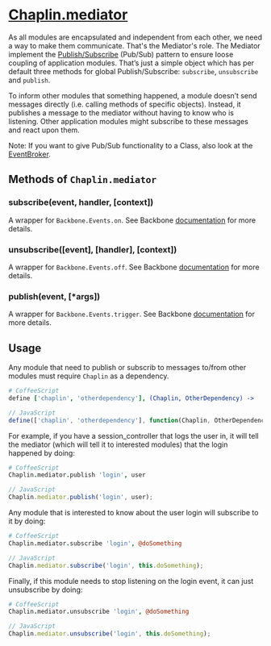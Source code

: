 # [Chaplin.mediator](../src/chaplin/mediator.coffee)
As all modules are encapsulated and independent from each other, we need a way to make them communicate. That's the Mediator's role. The Mediator implement the [Publish/Subscribe](http://en.wikipedia.org/wiki/Publish/subscribe) (Pub/Sub) pattern to ensure loose coupling of application modules. That’s just a simple object which has per default three methods for global Publish/Subscribe: `subscribe`, `unsubscribe` and `publish`.

To inform other modules that something happened, a module doesn’t send messages directly (i.e. calling methods of specific objects). Instead, it publishes a message to the mediator without having to know who is listening. Other application modules might subscribe to these messages and react upon them.

Note: If you want to give Pub/Sub functionality to a Class, also look at the [EventBroker](./chaplin.event_broker.md).


## Methods of `Chaplin.mediator`

### subscribe(event, handler, [context])

A wrapper for `Backbone.Events.on`. See Backbone [documentation](http://backbonejs.org/#Events-on) for more details.

### unsubscribe([event], [handler], [context])

A wrapper for `Backbone.Events.off`. See Backbone [documentation](http://backbonejs.org/#Events-off) for more details.

### publish(event, [*args])

A wrapper for `Backbone.Events.trigger`. See Backbone [documentation](http://backbonejs.org/#Events-trigger) for more details.

## Usage

Any module that need to publish or subscrib to messages to/from other modules must require `Chaplin` as a dependency.

```coffeescript
# CoffeeScript
define ['chaplin', 'otherdependency'], (Chaplin, OtherDependency) ->
```

```javascript
// JavaScript
define(['chaplin', 'otherdependency'], function(Chaplin, OtherDependency) {})
```

For example, if you have a session_controller that logs the user in, it will tell the mediator (which will tell it to interested modules) that the login happened by doing:

```coffeescript
# CoffeeScript
Chaplin.mediator.publish 'login', user
```

```javascript
// JavaScript
Chaplin.mediator.publish('login', user);
```

Any module that is interested to know about the user login will subscribe to it by doing:

```coffeescript
# CoffeeScript
Chaplin.mediator.subscribe 'login', @doSomething
```

```javascript
// JavaScript
Chaplin.mediator.subscribe('login', this.doSomething);
```

Finally, if this module needs to stop listening on the login event, it can just unsubscribe by doing:

```coffeescript
# CoffeeScript
Chaplin.mediator.unsubscribe 'login', @doSomething
```

```javascript
// JavaScript
Chaplin.mediator.unsubscribe('login', this.doSomething);
```
